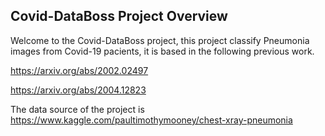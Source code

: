 [//]: # (Image References)

[image1]: ./images/sample_dog_output.png "Sample Output"
[image2]: ./images/vgg16_model.png "VGG-16 Model Layers"
[image3]: ./images/vgg16_model_draw.png "VGG16 Model Figure"


## Covid-DataBoss Project Overview

Welcome to the Covid-DataBoss project, this project classify Pneumonia images from Covid-19 pacients, it is based in the following previous work.

https://arxiv.org/abs/2002.02497

https://arxiv.org/abs/2004.12823

The data source of the project is https://www.kaggle.com/paultimothymooney/chest-xray-pneumonia
